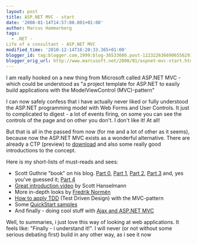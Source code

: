 ```yaml
---
layout: post
title: ASP.NET MVC - start
date: '2008-01-14T14:57:00.001+01:00'
author: Marcus Hammarberg
tags:
  - .NET -
Life of a consultant - ASP.NET MVC
modified_time: '2010-12-14T16:20:33.365+01:00'
blogger_id: tag:blogger.com,1999:blog-36533086.post-1223226366906556291
blogger_orig_url: http://www.marcusoft.net/2008/01/aspnet-mvc-start.html
---
```


I am really hooked on a new thing from Microsoft called ASP.NET
MVC - which could be understood as "a project template for ASP.NET to
easily build applications with the ModelViewControl (MVC)-pattern"

I can now safely confess that i have actually never liked or fully
understood the ASP.NET programming model with Web Forms and User
Controls. It just to complicated to digest - a lot of events firing, on
some you can see the controls of the page and on other you don't. I
don't like it! At all!

But that is all in the passed from now (for me and a lot of other as it
seems), because now the ASP.NET MVC exists as a wonderful alternative.
There are already a CTP (preview) to
[download](http://asp.net/downloads/3.5-extensions/) and also some
really good introductions to the concept.

Here is my short-lists of must-reads and sees:



-   Scott Guthrie "book" on his blog. [Part
    0](http://weblogs.asp.net/scottgu/archive/2007/10/14/asp-net-mvc-framework.aspx),
    [Part
    1](http://weblogs.asp.net/scottgu/archive/2007/11/13/asp-net-mvc-framework-part-1.aspx),
    [Part
    2](http://weblogs.asp.net/scottgu/archive/2007/12/03/asp-net-mvc-framework-part-2-url-routing.aspx),
    [Part
    3](http://weblogs.asp.net/scottgu/archive/2007/12/06/asp-net-mvc-framework-part-3-passing-viewdata-from-controllers-to-views.aspx)
    and, yes you've guessed it; [Part
    4](http://weblogs.asp.net/scottgu/archive/2007/12/09/asp-net-mvc-framework-part-4-handling-form-edit-and-post-scenarios.aspx)
-   [Great introduction
    video](http://download.microsoft.com/download/f/e/b/febedc0c-dd47-4062-ad53-40e34d556a5d/ScottHanselmanIntroToMVC.wmv)
    by Scott Hanselmann
-   More in-depth looks by [Fredrik
    Normén](http://fredrik.nsquared2.com/ShowCategory.aspx?categoryId=30)
-   [How to apply
    TDD](http://haacked.com/archive/2007/12/07/tdd-and-dependency-injection-with-asp.net-mvc.aspx)
    (Test Driven Design) with the MVC-pattern
-   Some [QuickStart
    samples](http://quickstarts.asp.net/3-5-extensions/mvc/default.aspx)
-   And finally - doing cool stuff with [Ajax and ASP.NET
    MVC](http://www.nikhilk.net/Ajax-MVC.aspx)

Well, to summaries, i just love this way of looking at web applications.
It feels like: "Finally - i understand it!". I will never (or not
without some serious debating first) build in any other way, as i see it
now
